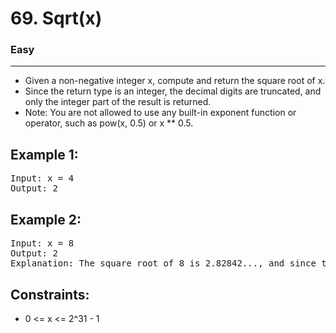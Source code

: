 # 69. Sqrt(x)

### Easy

---

- Given a non-negative integer x, compute and return the square root of x.
- Since the return type is an integer, the decimal digits are truncated, and only the integer part of the result is returned.
- Note: You are not allowed to use any built-in exponent function or operator, such as pow(x, 0.5) or x \*\* 0.5.

## Example 1:

<pre>
Input: x = 4
Output: 2
</pre>

## Example 2:

<pre>
Input: x = 8
Output: 2
Explanation: The square root of 8 is 2.82842..., and since the decimal part is truncated, 2 is returned.
</pre>

## Constraints:

- 0 <= x <= 2^31 - 1
